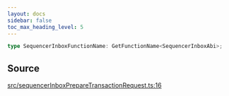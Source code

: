 ```yaml
---
layout: docs
sidebar: false
toc_max_heading_level: 5
---
```


```ts
type SequencerInboxFunctionName: GetFunctionName<SequencerInboxAbi>;
```

## Source

[src/sequencerInboxPrepareTransactionRequest.ts:16](https://github.com/OffchainLabs/arbitrum-orbit-sdk/blob/27c24d61cdc7e62a81af29bd04f39d5a3549ecb3/src/sequencerInboxPrepareTransactionRequest.ts#L16)
